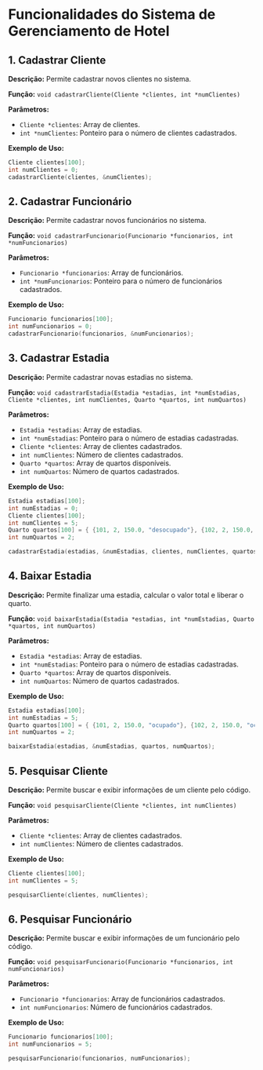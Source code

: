 # Funcionalidades do Sistema de Gerenciamento de Hotel

## 1. Cadastrar Cliente
**Descrição:** Permite cadastrar novos clientes no sistema.

**Função:** `void cadastrarCliente(Cliente *clientes, int *numClientes)`

**Parâmetros:**
- `Cliente *clientes`: Array de clientes.
- `int *numClientes`: Ponteiro para o número de clientes cadastrados.

**Exemplo de Uso:**
```c
Cliente clientes[100];
int numClientes = 0;
cadastrarCliente(clientes, &numClientes);
```

## 2. Cadastrar Funcionário
**Descrição:** Permite cadastrar novos funcionários no sistema.

**Função:** `void cadastrarFuncionario(Funcionario *funcionarios, int *numFuncionarios)`

**Parâmetros:**
- `Funcionario *funcionarios`: Array de funcionários.
- `int *numFuncionarios`: Ponteiro para o número de funcionários cadastrados.

**Exemplo de Uso:**
```c
Funcionario funcionarios[100];
int numFuncionarios = 0;
cadastrarFuncionario(funcionarios, &numFuncionarios);
````
## 3. Cadastrar Estadia
**Descrição:** Permite cadastrar novas estadias no sistema.

**Função:** `void cadastrarEstadia(Estadia *estadias, int *numEstadias, Cliente *clientes, int numClientes, Quarto *quartos, int numQuartos)`

**Parâmetros:**
- `Estadia *estadias`: Array de estadias.
- `int *numEstadias`: Ponteiro para o número de estadias cadastradas.
- `Cliente *clientes`: Array de clientes cadastrados.
- `int numClientes`: Número de clientes cadastrados.
- `Quarto *quartos`: Array de quartos disponíveis.
- `int numQuartos`: Número de quartos cadastrados.

**Exemplo de Uso:**
```c
Estadia estadias[100];
int numEstadias = 0;
Cliente clientes[100];
int numClientes = 5;
Quarto quartos[100] = { {101, 2, 150.0, "desocupado"}, {102, 2, 150.0, "desocupado"} };
int numQuartos = 2;

cadastrarEstadia(estadias, &numEstadias, clientes, numClientes, quartos, numQuartos);
````
## 4. Baixar Estadia
**Descrição:** Permite finalizar uma estadia, calcular o valor total e liberar o quarto.

**Função:** `void baixarEstadia(Estadia *estadias, int *numEstadias, Quarto *quartos, int numQuartos)`

**Parâmetros:**
- `Estadia *estadias`: Array de estadias.
- `int *numEstadias`: Ponteiro para o número de estadias cadastradas.
- `Quarto *quartos`: Array de quartos disponíveis.
- `int numQuartos`: Número de quartos cadastrados.

**Exemplo de Uso:**
```c
Estadia estadias[100];
int numEstadias = 5;
Quarto quartos[100] = { {101, 2, 150.0, "ocupado"}, {102, 2, 150.0, "ocupado"} };
int numQuartos = 2;

baixarEstadia(estadias, &numEstadias, quartos, numQuartos);
````
## 5. Pesquisar Cliente
**Descrição:** Permite buscar e exibir informações de um cliente pelo código.

**Função:** `void pesquisarCliente(Cliente *clientes, int numClientes)`

**Parâmetros:**
- `Cliente *clientes`: Array de clientes cadastrados.
- `int numClientes`: Número de clientes cadastrados.

**Exemplo de Uso:**
```c
Cliente clientes[100];
int numClientes = 5;

pesquisarCliente(clientes, numClientes);
````
## 6. Pesquisar Funcionário
**Descrição:** Permite buscar e exibir informações de um funcionário pelo código.

**Função:** `void pesquisarFuncionario(Funcionario *funcionarios, int numFuncionarios)`

**Parâmetros:**
- `Funcionario *funcionarios`: Array de funcionários cadastrados.
- `int numFuncionarios`: Número de funcionários cadastrados.

**Exemplo de Uso:**
```c
Funcionario funcionarios[100];
int numFuncionarios = 5;

pesquisarFuncionario(funcionarios, numFuncionarios);
````
